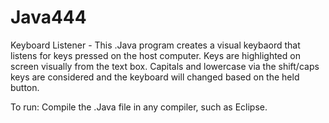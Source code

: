 # Java444

Keyboard Listener - This .Java program creates a visual keybaord that listens for keys pressed on the host computer. Keys are highlighted on screen visually from the text box. Capitals and lowercase via the shift/caps keys are considered and the keyboard will changed based on the held button.

To run: Compile the .Java file in any compiler, such as Eclipse.


